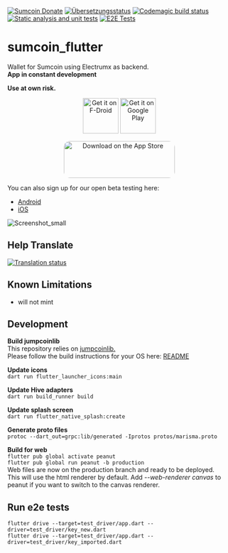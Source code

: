 [![Sumcoin Donate](https://badgen.net/badge/sumcoin/Donate/green?icon=https://raw.githubusercontent.com/sumcoin/media/84710cca6c3c8d2d79676e5260cc8d1cd729a427/Sumcoin%202020%20Logo%20Files/01.%20Icon%20Only/Inside%20Circle/Transparent/Green%20Icon/sumcoin-icon-green-transparent.svg)](https://sumexplorer.com/address/SiKHm23qe5y4XDkmXE1op9oXbVYax7wrG8)
<a href="https://weblate.sumcoinwallet.org/engage/sumcoin-flutter/">
<img src="https://weblate.sumcoinwallet.org/widgets/sumcoin-flutter/-/translations/svg-badge.svg" alt="Übersetzungsstatus" /></a>
[![Codemagic build status](https://api.codemagic.io/apps/61012a37d885ed7a8c3e8b25/61012a37d885ed7a8c3e8b24/status_badge.svg)](https://codemagic.io/apps/61012a37d885ed7a8c3e8b25/61012a37d885ed7a8c3e8b24/latest_build)
[![Static analysis and unit tests](https://github.com/KamaniasFaucet/sumcoin_flutter/actions/workflows/static_analysis_and_unit_test.yml/badge.svg)](https://github.com/KamaniasFaucet/sumcoin_flutter/actions/workflows/static_analysis_and_unit_test.yml)
[![E2E Tests](https://github.com/KamaniasFaucet/sumcoin_flutter/actions/workflows/e2e_tests.yml/badge.svg)](https://github.com/KamaniasFaucet/sumcoin_flutter/actions/workflows/e2e_tests.yml)
# sumcoin_flutter
Wallet for Sumcoin using Electrumx as backend.  
**App in constant development**  

**Use at own risk.**  


<p align="center">
     <a href="https://f-droid.org/packages/com.sumcoinwallet/">
<img src="https://fdroid.gitlab.io/artwork/badge/get-it-on.png"
     alt="Get it on F-Droid"
     height="80"></a>
<a href="https://play.google.com/store/apps/details?id=com.sumcoinwallet"><img src="https://play.google.com/intl/en_us/badges/images/generic/en-play-badge.png"
     alt="Get it on Google Play" height="80"></a>
</p>
<p align="center">
     <a href="https://apps.apple.com/app/sumcoin-wallet/id1571755170?itsct=apps_box_badge&amp;itscg=30200" style="display: inline-block; overflow: hidden; border-radius: 13px; width: 250px; height: 83px;"><img src="https://tools.applemediaservices.com/api/badges/download-on-the-app-store/black/en-us?size=250x83&amp;releaseDate=1626912000&h=8e86ea0b88a4e8559b76592c43b3fe60" alt="Download on the App Store" style="border-radius: 13px; width: 250px; height: 83px;"></a>
</p>

You can also sign up for our open beta testing here:

* [Android](https://play.google.com/apps/testing/com.sumcoinwallet)
* [iOS](https://testflight.apple.com/join/MdYIC0K3)

![Screenshot_small](https://.png)

## Help Translate
<a href="https://weblate.sumcoinwallet.org/engage/sumcoin-flutter/">
<img src="https://weblate.sumcoinwallet.org/widgets/sumcoin-flutter/-/translations/multi-auto.svg" alt="Translation status" />
</a>

## Known Limitations
- will not mint

## Development
**Build jumpcoinlib**  
This repository relies on
[jumpcoinlib.](https://github.com/KamaniasFaucet/jumpcoinlib "https://github.com/KamaniasFaucet/jumpcoinlib")  
Please follow the build instructions for your OS here:
[README](https://github.com/KamaniasFaucet/jumpcoinlib/blob/master/coinlib/README.md)

**Update icons**  
`dart run flutter_launcher_icons:main`

**Update Hive adapters**  
`dart run build_runner build`

**Update splash screen**  
`dart run flutter_native_splash:create`

**Generate proto files**  
`protoc --dart_out=grpc:lib/generated -Iprotos protos/marisma.proto`

**Build for web**  
`flutter pub global activate peanut`  
`flutter pub global run peanut -b production`  
Web files are now on the production branch and ready to be deployed.  
This will use the html renderer by default. Add *--web-renderer canvas* to peanut if you want to switch to the canvas renderer.

## Run e2e tests
`flutter drive --target=test_driver/app.dart --driver=test_driver/key_new.dart`  
`flutter drive --target=test_driver/app.dart --driver=test_driver/key_imported.dart`
